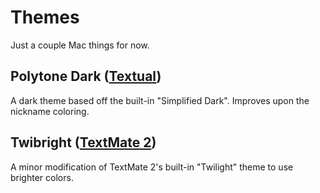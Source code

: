 # Themes

Just a couple Mac things for now.

## Polytone Dark ([Textual](http://www.codeux.com/textual/))

A dark theme based off the built-in "Simplified Dark". Improves upon the nickname coloring.

## Twibright ([TextMate 2](https://github.com/textmate/textmate))

A minor modification of TextMate 2's built-in "Twilight" theme to use brighter colors.
